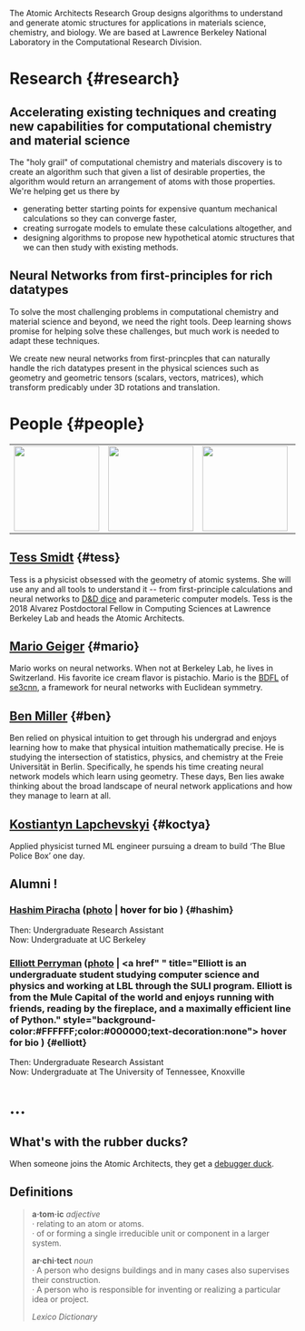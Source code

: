 The Atomic Architects Research Group designs algorithms to understand and generate atomic structures for applications in materials science, chemistry, and biology. We are based at Lawrence Berkeley National Laboratory in the Computational Research Division.

# Research {#research}

## Accelerating existing techniques and creating new capabilities for computational chemistry and material science

The "holy grail" of computational chemistry and materials discovery is to create an algorithm such that given a list of desirable properties, the algorithm would return an arrangement of atoms with those properties. We're helping get us there by
* generating better starting points for expensive quantum mechanical calculations so they can converge faster,
* creating surrogate models to emulate these calculations altogether, and
* designing algorithms to propose new hypothetical atomic structures that we can then study with existing methods. 

## Neural Networks from first-principles for rich datatypes 

To solve the most challenging problems in computational chemistry and material science and beyond, we need the right tools. Deep learning shows promise for helping solve these challenges, but much work is needed to adapt these techniques.

We create new neural networks from first-princples that can naturally handle the rich datatypes present in the physical sciences such as geometry and geometric tensors (scalars, vectors, matrices), which transform predicably under 3D rotations and translation.

# People {#people}

<table>
<tr>
  <td width="150">
  <a href="#tess"><img src="https://atomicarchitects.github.io/assets/img/tess_with_duck_small.jpg" width="150"/></a>
  </td>
 <td width="150">
  <a href="#mario"><img src="https://atomicarchitects.github.io/assets/img/mario_with_duck_small.jpg" width="150"/></a>
  </td>
  <td width="150">
  <a href="#ben"><img src="https://atomicarchitects.github.io/assets/img/ben_with_duck_small.jpg" width="150"/></a>
  </td>
  <td width="150">
  <a href="#koctya"><img src="https://atomicarchitects.github.io/assets/img/koctya_with_duck_small.jpg" width="150"/></a>
  </td>
</tr>
</table>

## <a href="https://blondegeek.github.io/">Tess Smidt</a> {#tess}
Tess is a physicist obsessed with the geometry of atomic systems. She will use any and all tools to understand it -- from first-principle calculations and neural networks to <a href="https://en.wikipedia.org/wiki/Dice#Applications">D&D dice</a> and parameteric computer models. Tess is the 2018 Alvarez Postdoctoral Fellow in Computing Sciences at Lawrence Berkeley Lab and heads the Atomic Architects.

## <a href="https://mariogeiger.ch/">Mario Geiger</a> {#mario}
Mario works on neural networks. When not at Berkeley Lab, he lives in Switzerland. His favorite ice cream flavor is pistachio. Mario is the <a href="https://en.wikipedia.org/wiki/Benevolent_dictator_for_life">BDFL</a> of <a href="https://github.com/mariogeiger/se3cnn">se3cnn</a>, a framework for neural networks with Euclidean symmetry.

## <a href="http://mathben.com/">Ben Miller</a> {#ben}
Ben relied on physical intuition to get through his undergrad and enjoys learning how to make that physical intuition mathematically precise. He is studying the intersection of statistics, physics, and chemistry at the Freie Universität in Berlin. Specifically, he spends his time creating neural network models which learn using geometry. These days, Ben lies awake thinking about the broad landscape of neural network applications and how they manage to learn at all.

## <a href="https://www.linkedin.com/in/klsky/">Kostiantyn Lapchevskyi</a> {#koctya}
Applied physicist turned ML engineer pursuing a dream to build ‘The Blue Police Box’ one day.

## Alumni !

### <a href="https://www.linkedin.com/in/hashim-piracha-65118116b/">Hashim Piracha</a> (<a href="https://atomicarchitects.github.io/assets/img/hashim_with_duck_small.jpg">photo</a> | <a href=" " title="Joining the team as an undergraduate from UC Berkeley, Hashim can often be spotted calculating tensor products of spherical harmonic signals, clustering atomic datasets, and jamming to Pakistani music. Whilst sipping cups of chai, he applies dimensionality reduction techniques such as t-SNE and PCA to visualize high dimensional data. Note: It is said that the more chai he drinks, the more efficient he becomes." style="background-color:#FFFFFF;color:#000000;text-decoration:none"> hover for bio</a> ) {#hashim} 
Then: Undergraduate Research Assistant 
<br>
Now: Undergraduate at UC Berkeley

### <a href="https://elliottperryman.vivaldi.net">Elliott Perryman</a> (<a href="https://atomicarchitects.github.io/assets/img/elliott_with_duck_small.jpg">photo</a> | <a href" " title="Elliott is an undergraduate student studying computer science and physics and working at LBL through the SULI program. Elliott is from the Mule Capital of the world and enjoys running with friends, reading by the fireplace, and a maximally efficient line of Python." style="background-color:#FFFFFF;color:#000000;text-decoration:none"> hover for bio</a> ) {#elliott}
Then: Undergraduate Research Assistant
<br>
Now: Undergraduate at The University of Tennessee, Knoxville

# ...

## What's with the rubber ducks?
When someone joins the Atomic Architects, they get a <a href="https://en.wikipedia.org/wiki/Rubber_duck_debugging">debugger duck</a>.

## Definitions

> <b>a&#183;tom&#183;ic</b> <i>adjective</i><br>
> &#183; relating to an atom or atoms. <br>
> &#183; of or forming a single irreducible unit or component in a larger system. <br>
>
> <b>ar&#183;chi&#183;tect</b> <i>noun</i><br>
> &#183; A person who designs buildings and in many cases also supervises their construction. <br>
> &#183; A person who is responsible for inventing or realizing a particular idea or project.
>
> <i>Lexico Dictionary</i>


